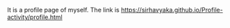 It is a profile page of myself.
The link is https://sirhavyaka.github.io/Profile-activity/profile.html
